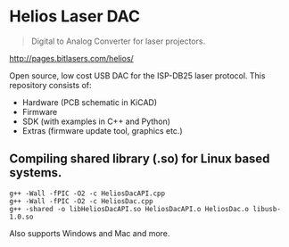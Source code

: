 # Helios Laser DAC
> Digital to Analog Converter for laser projectors.

http://pages.bitlasers.com/helios/

Open source, low cost USB DAC for the ISP-DB25 laser protocol. This repository consists of:
* Hardware (PCB schematic in KiCAD)
* Firmware 
* SDK (with examples in C++ and Python)
* Extras (firmware update tool, graphics etc.)

## Compiling shared library (.so) for Linux based systems.

```shell
g++ -Wall -fPIC -O2 -c HeliosDacAPI.cpp
g++ -Wall -fPIC -O2 -c HeliosDac.cpp
g++ -shared -o libHeliosDacAPI.so HeliosDacAPI.o HeliosDac.o libusb-1.0.so
```
Also supports Windows and Mac and more.